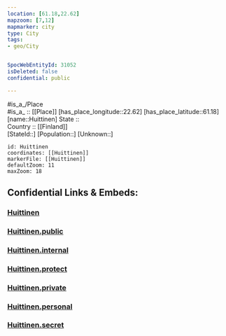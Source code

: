 ```yaml
---
location: [61.18,22.62] 
mapzoom: [7,12] 
mapmarker: city 
type: City
tags:
- geo/City


SpocWebEntityId: 31052
isDeleted: false
confidential: public

---
```

#is_a_/Place  
#is_a_ :: [[Place]] 
[has_place_longitude::22.62] 
[has_place_latitude::61.18] 
[name::Huittinen] 
State ::  
Country :: [[Finland]]  
[StateId::] 
[Population::] 
[Unknown::] 


```leaflet
id: Huittinen
coordinates: [[Huittinen]] 
markerFile: [[Huittinen]] 
defaultZoom: 11 
maxZoom: 18
```


## Confidential Links & Embeds: 

### [Huittinen](/_Standards/Earth/Continent/Europe/Europe~North/Finland/Provinces~Finland/Western_Finland/counties~Western_Finland/Satakunta/City/Huittinen.md) 

### [Huittinen.public](/_public/Earth/Continent/Europe/Europe~North/Finland/Provinces~Finland/Western_Finland/counties~Western_Finland/Satakunta/City/Huittinen.public.md) 

### [Huittinen.internal](/_internal/Earth/Continent/Europe/Europe~North/Finland/Provinces~Finland/Western_Finland/counties~Western_Finland/Satakunta/City/Huittinen.internal.md) 

### [Huittinen.protect](/_protect/Earth/Continent/Europe/Europe~North/Finland/Provinces~Finland/Western_Finland/counties~Western_Finland/Satakunta/City/Huittinen.protect.md) 

### [Huittinen.private](/_private/Earth/Continent/Europe/Europe~North/Finland/Provinces~Finland/Western_Finland/counties~Western_Finland/Satakunta/City/Huittinen.private.md) 

### [Huittinen.personal](/_personal/Earth/Continent/Europe/Europe~North/Finland/Provinces~Finland/Western_Finland/counties~Western_Finland/Satakunta/City/Huittinen.personal.md) 

### [Huittinen.secret](/_secret/Earth/Continent/Europe/Europe~North/Finland/Provinces~Finland/Western_Finland/counties~Western_Finland/Satakunta/City/Huittinen.secret.md)

